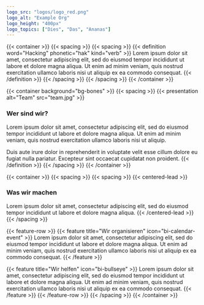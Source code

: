 ```yaml
---
logo_src: "logos/logo_red.png"
logo_alt: "Example Org"
logo_height: "400px"
logo_topics: ["Dies", "Das", "Ananas"]
---
```


{{< container >}}
{{< spacing >}}
{{< spacing >}}
{{< definition word="Hacking" phonetic="hak" kind="verb" >}}
Lorem ipsum dolor sit amet, consectetur adipiscing elit, sed do eiusmod tempor incididunt ut labore et dolore magna aliqua. Ut enim ad minim veniam, quis nostrud exercitation ullamco laboris nisi ut aliquip ex ea commodo consequat.
{{< /definition >}}
{{< /spacing >}}
{{< /spacing >}}
{{< /container >}}


{{< container background="bg-bones" >}}
{{< spacing >}}
{{< presentation alt="Team" src="team.jpg" >}}
### Wer sind wir?

Lorem ipsum dolor sit amet, consectetur adipiscing elit, sed do eiusmod tempor incididunt ut labore et dolore magna aliqua. Ut enim ad minim veniam, quis nostrud exercitation ullamco laboris nisi ut aliquip.

Duis aute irure dolor in reprehenderit in voluptate velit esse cillum dolore eu fugiat nulla pariatur. Excepteur sint occaecat cupidatat non proident.
{{< /definition >}}
{{< /spacing >}}
{{< /container >}}


{{< container >}}
{{< spacing >}}
{{< spacing >}}
{{< centered-lead >}}
### Was wir machen

Lorem ipsum dolor sit amet, consectetur adipiscing elit, sed do eiusmod tempor incididunt ut labore et dolore magna aliqua.
{{< /centered-lead >}}
{{< /spacing >}}

{{< feature-row >}}
{{< feature title="Wir organisieren" icon="bi-calendar-event" >}}
Lorem ipsum dolor sit amet, consectetur adipiscing elit, sed do eiusmod tempor incididunt ut labore et dolore magna aliqua. Ut enim ad minim veniam, quis nostrud exercitation ullamco laboris nisi ut aliquip ex ea commodo consequat.
{{< /feature >}}

{{< feature title="Wir helfen" icon="bi-bullseye" >}}
Lorem ipsum dolor sit amet, consectetur adipiscing elit, sed do eiusmod tempor incididunt ut labore et dolore magna aliqua. Ut enim ad minim veniam, quis nostrud exercitation ullamco laboris nisi ut aliquip ex ea commodo consequat.
{{< /feature >}}
{{< /feature-row >}}
{{< /spacing >}}
{{< /container >}}
